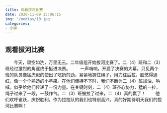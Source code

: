 ```yaml
---
title: 观看拔河比赛
date: 2020-11-09 15:06:15
img: '/medias/10.jpg'
categories:
- 小学
---
```


## 观看拔河比赛
&nbsp;&nbsp;&nbsp;&nbsp;&nbsp;&nbsp;&nbsp;今天，碧空如洗，万里无云。二年级组开始拔河比赛了。二（4）班和二（3）班经过激烈的角逐终于挺进决赛。
&nbsp;&nbsp;&nbsp;&nbsp;&nbsp;&nbsp;&nbsp;一声哨响，开启了决赛的大幕。只见两个班的队员像猛虎似的使出了吃奶的劲，紧紧地握住绳子，用力往后拉，脸憋得通红，像一个个熟透的小苹果。在他们僵持不下时，我们不断为二（4）班加油、呐喊。似乎给他们传递了一份力量。在关键时刻，二（4）班齐心协力，猛的一拉，绳子过来了一段，一鼓作气。二（3）班被拉了过来，二（4）真的赢了！
&nbsp;&nbsp;&nbsp;&nbsp;&nbsp;&nbsp;&nbsp;他们欢呼雀跃，庆祝胜利。作为拉拉队的我们也特别高兴。真的好期待明天我们的拔河比赛啊！
